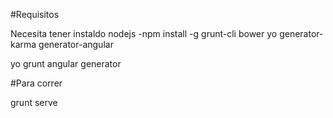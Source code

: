 #Requisitos

Necesita tener instaldo nodejs
 -npm install -g grunt-cli bower yo generator-karma generator-angular

yo grunt angular generator

#Para correr

grunt serve
